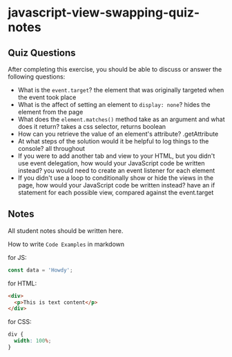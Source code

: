 # javascript-view-swapping-quiz-notes

## Quiz Questions

After completing this exercise, you should be able to discuss or answer the following questions:

- What is the `event.target`?
  the element that was originally targeted when the event took place
- What is the affect of setting an element to `display: none`?
  hides the element from the page
- What does the `element.matches()` method take as an argument and what does it return?
  takes a css selector, returns boolean
- How can you retrieve the value of an element's attribute?
  .getAttribute
- At what steps of the solution would it be helpful to log things to the console?
  all throughout
- If you were to add another tab and view to your HTML, but you didn't use event delegation, how would your JavaScript code be written instead?
  you would need to create an event listener for each element
- If you didn't use a loop to conditionally show or hide the views in the page, how would your JavaScript code be written instead?
  have an if statement for each possible view, compared against the event.target

## Notes

All student notes should be written here.

How to write `Code Examples` in markdown

for JS:

```javascript
const data = 'Howdy';
```

for HTML:

```html
<div>
  <p>This is text content</p>
</div>
```

for CSS:

```css
div {
  width: 100%;
}
```
